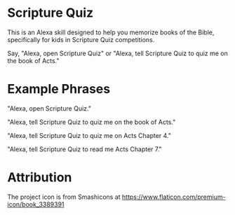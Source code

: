 Scripture Quiz
==============
This is an Alexa skill designed to help you memorize books of the Bible, specifically for kids in Scripture Quiz competitions.

Say, "Alexa, open Scripture Quiz" or "Alexa, tell Scripture Quiz to quiz me on the book of Acts."

Example Phrases
===============

"Alexa, open Scripture Quiz."

"Alexa, tell Scripture Quiz to quiz me on the book of Acts."

"Alexa, tell Scripture Quiz to quiz me on Acts Chapter 4."

"Alexa, tell Scripture Quiz to read me Acts Chapter 7."

Attribution
===========
The project icon is from Smashicons at https://www.flaticon.com/premium-icon/book_3389391